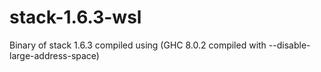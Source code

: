 # stack-1.6.3-wsl
Binary of stack 1.6.3 compiled using (GHC 8.0.2 compiled with --disable-large-address-space)
